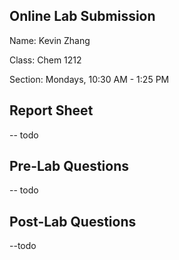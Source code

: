 ## <Name of Lab> Online Lab Submission

Name: Kevin Zhang

Class: Chem 1212 

Section: Mondays, 10:30 AM - 1:25 PM

## Report Sheet

-- todo

## Pre-Lab Questions

-- todo

## Post-Lab Questions

--todo